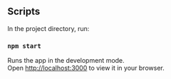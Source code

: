 ## Scripts

In the project directory, run:

### `npm start`

Runs the app in the development mode.\
Open [http://localhost:3000](http://localhost:3000) to view it in your browser.
